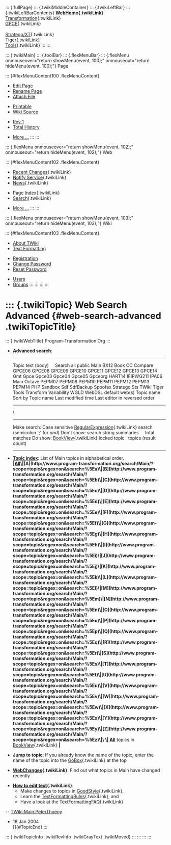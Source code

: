 ::: {.fullPage}
::: {.twikiMiddleContainer}
::: {.twikiLeftBar}
::: {.twikiLeftBarContents}
**[WebHome](WebHome){.twikiLink}**\
[Transformation](../Transform/WebHome){.twikiLink}\
[GPCE](../Gpce/WebHome){.twikiLink}\
\
[Stratego/XT](../Stratego/WebHome){.twikiLink}\
[Tiger](../Tiger/WebHome){.twikiLink}\
[Tools](../Tools/WebHome){.twikiLink}
:::
:::

::: {.twikiMain}
::: {.toolBar}
::: {.flexMenuBar}
::: {.flexMenu onmouseover="return showMenu(event, 100);" onmouseout="return hideMenu(event, 100);"}
Page

::: {#flexMenuContent100 .flexMenuContent}
-   [Edit
    Page](http://www.program-transformation.org/edit/Main/WebSearchAdvanced?t=1536826254)
-   [Rename
    Page](http://www.program-transformation.org/rename/Main/WebSearchAdvanced)
-   [Attach
    File](http://www.program-transformation.org/attach/Main/WebSearchAdvanced)

<!-- -->

-   [Printable](http://www.program-transformation.org/view/Main/WebSearchAdvanced?skin=print.pattern)
-   [Wiki
    Source](http://www.program-transformation.org/view/Main/WebSearchAdvanced?skin=text&raw=on&contenttype=text/plain)

<!-- -->

-   [Rev
    1](http://www.program-transformation.org/view/Main/WebSearchAdvanced?rev=1.1)
-   [Total
    History](http://www.program-transformation.org/rdiff/Main/WebSearchAdvanced)

<!-- -->

-   [More
    \...](http://www.program-transformation.org/oops/Main/WebSearchAdvanced?template=oopsmore&param1=1.1&param2=1.1)
:::
:::

::: {.flexMenu onmouseover="return showMenu(event, 102);" onmouseout="return hideMenu(event, 102);"}
Web

::: {#flexMenuContent102 .flexMenuContent}
-   [Recent Changes](WebChanges){.twikiLink}
-   [Notify Service](WebNotify){.twikiLink}
-   [News](WebNews){.twikiLink}

<!-- -->

-   [Page Index](WebIndex){.twikiLink}
-   [Search](WebSearch){.twikiLink}

<!-- -->

-   [More
    \...](http://www.program-transformation.org/oops/Main/WebSearchAdvanced?template=oopsmore&param1=1.1&param2=1.1)
:::
:::

::: {.flexMenu onmouseover="return showMenu(event, 103);" onmouseout="return hideMenu(event, 103);"}
Wiki

::: {#flexMenuContent103 .flexMenuContent}
-   [About
    TWiki](http://www.program-transformation.org/view/TWiki/WebHome)
-   [Text
    Formatting](http://www.program-transformation.org/view/TWiki/TextFormattingRules)

<!-- -->

-   [Registration](http://www.program-transformation.org/view/TWiki/TWikiRegistration)
-   [Change
    Password](http://www.program-transformation.org/view/TWiki/ChangePassword)
-   [Reset
    Password](http://www.program-transformation.org/view/TWiki/ResetPassword)

<!-- -->

-   [Users](http://www.program-transformation.org/view/Main/TWikiUsers)
-   [Groups](http://www.program-transformation.org/view/Main/TWikiGroups)
:::
:::
:::
:::

::: {.twikiTopic}
Web Search Advanced {#web-search-advanced .twikiTopicTitle}
===================

::: {.twikiWebTitle}
Program-Transformation.Org
:::

-   **Advanced search**:
      ----------------------- --------- ------------------------------------------------------------------------------------------------------------------------------------------------------------------------------------------------------------------------------------------------------------------------------------------------------------------------------------------
      Topic text (body)       Search    all public Main BX12 Book CC Compare GPCE06 GPCE08 GPCE09 GPCE10 GPCE11 GPCE12 GPCE13 GPCE14 Gmt Gpce Gpce03 Gpce04 Gpce05 Gpceorg HART14 IFIPWG211 IPA06 Main Octave PEPM07 PEPM08 PEPM10 PEPM11 PEPM12 PEPM13 PEPM14 PHP Sandbox Sdf SdfBackup Spoofax Stratego Sts TWiki Tiger Tools Transform Variability WGLD WebDSL default web(s)
      Topic name              Sort by   Topic name Last modified time Last editor in reversed order
      ----------------------- --------- ------------------------------------------------------------------------------------------------------------------------------------------------------------------------------------------------------------------------------------------------------------------------------------------------------------------------------------------

    \
      -------------- ------------------------------------------- ------------------------------------------------------------------------------------------------
      Make search:   Case sensitive                              [RegularExpression](../TWiki/RegularExpression){.twikiLink} search (semicolon \';\' for *and*)
      Don\'t show:   search string                               summaries     total matches
      Do show:       [BookView](../TWiki/BookView){.twikiLink}   locked topic   topics (result count)
      -------------- ------------------------------------------- ------------------------------------------------------------------------------------------------

<!-- -->

-   **[Topic
    index](http://www.program-transformation.org/search/Main/?scope=topic&regex=on&search=\.*)**:
    List of Main topics in alphabetical order.\
    **\|[All](http://www.program-transformation.org/search/Main/?scope=topic&regex=on&search=\.*)\|[A](http://www.program-transformation.org/search/Main/?scope=topic&regex=on&search=%5Ea)\|[B](http://www.program-transformation.org/search/Main/?scope=topic&regex=on&search=%5Eb)\|[C](http://www.program-transformation.org/search/Main/?scope=topic&regex=on&search=%5Ec)\|[D](http://www.program-transformation.org/search/Main/?scope=topic&regex=on&search=%5Ed)\|[E](http://www.program-transformation.org/search/Main/?scope=topic&regex=on&search=%5Ee)\|[F](http://www.program-transformation.org/search/Main/?scope=topic&regex=on&search=%5Ef)\|[G](http://www.program-transformation.org/search/Main/?scope=topic&regex=on&search=%5Eg)\|[H](http://www.program-transformation.org/search/Main/?scope=topic&regex=on&search=%5Eh)\|[I](http://www.program-transformation.org/search/Main/?scope=topic&regex=on&search=%5Ei)\|[J](http://www.program-transformation.org/search/Main/?scope=topic&regex=on&search=%5Ej)\|[K](http://www.program-transformation.org/search/Main/?scope=topic&regex=on&search=%5Ek)\|[L](http://www.program-transformation.org/search/Main/?scope=topic&regex=on&search=%5El)\|[M](http://www.program-transformation.org/search/Main/?scope=topic&regex=on&search=%5Em)\|[N](http://www.program-transformation.org/search/Main/?scope=topic&regex=on&search=%5En)\|[O](http://www.program-transformation.org/search/Main/?scope=topic&regex=on&search=%5Eo)\|[P](http://www.program-transformation.org/search/Main/?scope=topic&regex=on&search=%5Ep)\|[Q](http://www.program-transformation.org/search/Main/?scope=topic&regex=on&search=%5Eq)\|[R](http://www.program-transformation.org/search/Main/?scope=topic&regex=on&search=%5Er)\|[S](http://www.program-transformation.org/search/Main/?scope=topic&regex=on&search=%5Es)\|[T](http://www.program-transformation.org/search/Main/?scope=topic&regex=on&search=%5Et)\|[U](http://www.program-transformation.org/search/Main/?scope=topic&regex=on&search=%5Eu)\|[V](http://www.program-transformation.org/search/Main/?scope=topic&regex=on&search=%5Ev)\|[W](http://www.program-transformation.org/search/Main/?scope=topic&regex=on&search=%5Ew)\|[X](http://www.program-transformation.org/search/Main/?scope=topic&regex=on&search=%5Ex)\|[Y](http://www.program-transformation.org/search/Main/?scope=topic&regex=on&search=%5Ey)\|[Z](http://www.program-transformation.org/search/Main/?scope=topic&regex=on&search=%5Ez)\|\
    \|
    [All](http://www.program-transformation.org/search/Main/?scope=topic&regex=on&bookview=on&search=\.*)**
    topics in [BookView](../TWiki/BookView){.twikiLink} **\|**

<!-- -->

-   **Jump to topic**: If you already know the name of the topic, enter
    the name of the topic into the [GoBox](../TWiki/GoBox){.twikiLink}
    at the top

<!-- -->

-   **[WebChanges](../TWiki/WebChanges){.twikiLink}**: Find out what
    topics in Main have changed recently

<!-- -->

-   **[How to edit text](../TWiki/GoodStyle){.twikiLink}**:
    -   Make changes to topics in
        [GoodStyle](../TWiki/GoodStyle){.twikiLink},
    -   Learn the
        [TextFormattingRules](../TWiki/TextFormattingRules){.twikiLink},
        and
    -   Have a look at the
        [TextFormattingFAQ](../TWiki/TextFormattingFAQ){.twikiLink}

\--
[TWiki:Main.PeterThoeny](http://twiki.org/cgi-bin/view/Main.PeterThoeny "'Main.PeterThoeny' on TWiki.org")
- 18 Jan 2004\
[]{#TopicEnd}
:::

::: {.twikiTopicInfo .twikiRevInfo .twikiGrayText .twikiMoved}
:::
:::
:::
:::
